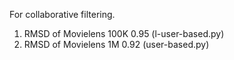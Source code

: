 For collaborative filtering.

1. RMSD of Movielens 100K 0.95 (l-user-based.py)
2. RMSD of Movielens 1M 0.92 (user-based.py)
